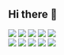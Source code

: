 ## Hi there 👋

<a href="" target="_blank"><img src="https://img.shields.io/badge/ReactNative-000000?style=plastic&logo=react&logoColor=61DAFB"/></a>
<a href="" target="_blank"><img src="https://img.shields.io/badge/Javascript-000000?style=plastic&logo=javascript&logoColor=F7DF1E"/></a>
<a href="" target="_blank"><img src="https://img.shields.io/badge/Spring-000000?style=plastic&logo=spring&logoColor=6DB33F"/></a>
<a href="" target="_blank"><img src="https://img.shields.io/badge/Springboot-000000?style=plastic&logo=springboot&logoColor=6DB33F"/></a>
<a href="" target="_blank"><img src="https://img.shields.io/badge/Firebase-000000?style=plastic&logo=firebase&logoColor=DD2C00"/></a>
<br>
<a href="" target="_blank"><img src="https://img.shields.io/badge/ReactNative-000000?style=plastic&logo=react&logoColor=61DAFB"/></a>
<a href="" target="_blank"><img src="https://img.shields.io/badge/Javascript-000000?style=plastic&logo=javascript&logoColor=F7DF1E"/></a>
<a href="" target="_blank"><img src="https://img.shields.io/badge/Spring-000000?style=plastic&logo=spring&logoColor=6DB33F"/></a>
<a href="" target="_blank"><img src="https://img.shields.io/badge/Springboot-000000?style=plastic&logo=springboot&logoColor=6DB33F"/></a>
<a href="" target="_blank"><img src="https://img.shields.io/badge/Firebase-000000?style=plastic&logo=firebase&logoColor=DD2C00"/></a>

<!--
**jyj87/jyj87** is a ✨ _special_ ✨ repository because its `README.md` (this file) appears on your GitHub profile.

Here are some ideas to get you started:

- 🔭 I’m currently working on ...
- 🌱 I’m currently learning ...
- 👯 I’m looking to collaborate on ...
- 🤔 I’m looking for help with ...
- 💬 Ask me about ...
- 📫 How to reach me: ...
- 😄 Pronouns: ...
- ⚡ Fun fact: ...
-->
